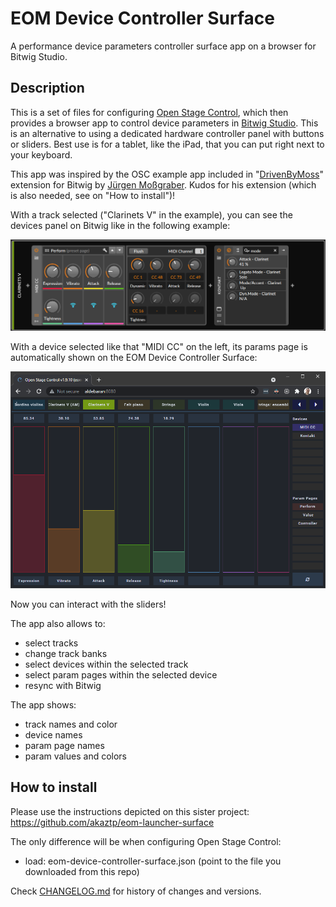 # EOM Device Controller Surface
A performance device parameters controller surface app on a browser for Bitwig Studio.

## Description
This is a set of files for configuring [Open Stage Control](https://openstagecontrol.ammd.net/), which then provides a browser app to control device parameters in [Bitwig Studio](https://www.bitwig.com/). This is an alternative to using a dedicated hardware controller panel with buttons or sliders. Best use is for a tablet, like the iPad, that you can put right next to your keyboard.

This app was inspired by the OSC example app included in "[DrivenByMoss](http://www.mossgrabers.de/Software/Bitwig/Bitwig.html)" extension for Bitwig by [Jürgen Moßgraber](http://www.mossgrabers.de/). Kudos for his extension (which is also needed, see on "How to install")!

With a track selected ("Clarinets V" in the example), you can see the devices panel on Bitwig like in the following example:

![Bitwig Device Panel Example](./bitwig-device-panel.png)

With a device selected like that "MIDI CC" on the left, its params page is automatically shown on the EOM Device Controller Surface:

![EOM Device Controller Surface Example](./surface.png)

Now you can interact with the sliders!

The app also allows to:
- select tracks
- change track banks
- select devices within the selected track
- select param pages within the selected device
- resync with Bitwig

The app shows:
- track names and color
- device names
- param page names
- param values and colors

## How to install

Please use the instructions depicted on this sister project: https://github.com/akaztp/eom-launcher-surface

The only difference will be when configuring Open Stage Control:
- load: eom-device-controller-surface.json (point to the file you downloaded from this repo)


Check [CHANGELOG.md](./CHANGELOG.md) for history of changes and versions.
